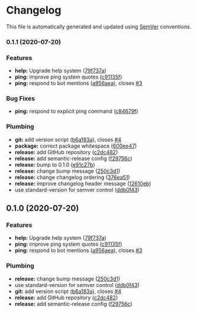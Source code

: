 # Changelog

This file is automatically generated and updated using [SemVer](https://semver.org) conventions.



### 0.1.1 (2020-07-20)


### Features

* **help:** Upgrade help system ([79f737a](https://github.com/danfoy/shodan-discord/commit/79f737ab3fbc1520ea29e91a4c4a1fdfbc7a4664))
* **ping:** improve ping system quotes ([c91135f](https://github.com/danfoy/shodan-discord/commit/c91135fe2650cbbc1092c956c4be0f5f8c17544d))
* **ping:** respond to bot mentions ([a956aea](https://github.com/danfoy/shodan-discord/commit/a956aeaa825f469db1aa2ac5c8293cb26788a165)), closes [#3](https://github.com/danfoy/shodan-discord/issues/3)


### Bug Fixes

* **ping:** respond to explicit ping command ([c84679f](https://github.com/danfoy/shodan-discord/commit/c84679f5d8707be465853a6454fa8cf50826a076))


### Plumbing

* **git:** add version script ([b6a183a](https://github.com/danfoy/shodan-discord/commit/b6a183ab2fbdeef431c3deec451b8e031a2c426b)), closes [#4](https://github.com/danfoy/shodan-discord/issues/4)
* **package:** correct package whitespace ([600ee47](https://github.com/danfoy/shodan-discord/commit/600ee47ba4fc11eca04f260a220001b35d6998f1))
* **release:** add GitHub repository ([c2dc482](https://github.com/danfoy/shodan-discord/commit/c2dc48298182fa72fecd70ee737947f59f698847))
* **release:** add semantic-release config ([f29756c](https://github.com/danfoy/shodan-discord/commit/f29756cd682a3c415c71e03b57c1a2c1fcf96ff4))
* **release:** bump to 0.1.0 ([e91c27b](https://github.com/danfoy/shodan-discord/commit/e91c27b9b3f82e35fc96545ce18f101f3fc53044))
* **release:** change bump message ([250c3d1](https://github.com/danfoy/shodan-discord/commit/250c3d1b5d3e654d47b50cc5cce96bfb7b6f373f))
* **release:** change changelog ordering ([376ea51](https://github.com/danfoy/shodan-discord/commit/376ea51f80bdaad281b2a59e0bb1313437adb94e))
* **release:** improve changelog header message ([12610eb](https://github.com/danfoy/shodan-discord/commit/12610eb747ff4a84c2c681ba601737d2a7384919))
* use standard-version for semver control ([ddb0f43](https://github.com/danfoy/shodan-discord/commit/ddb0f432f81156c332d4d6ac4d5dbc357be1a590))

## 0.1.0 (2020-07-20)


### Features

* **help:** Upgrade help system ([79f737a](https://github.com/danfoy/shodan-discord/commit/79f737ab3fbc1520ea29e91a4c4a1fdfbc7a4664))
* **ping:** improve ping system quotes ([c91135f](https://github.com/danfoy/shodan-discord/commit/c91135fe2650cbbc1092c956c4be0f5f8c17544d))
* **ping:** respond to bot mentions ([a956aea](https://github.com/danfoy/shodan-discord/commit/a956aeaa825f469db1aa2ac5c8293cb26788a165)), closes [#3](https://github.com/danfoy/shodan-discord/issues/3)


### Plumbing

* **release:** change bump message ([250c3d1](https://github.com/danfoy/shodan-discord/commit/250c3d1b5d3e654d47b50cc5cce96bfb7b6f373f))
* use standard-version for semver control ([ddb0f43](https://github.com/danfoy/shodan-discord/commit/ddb0f432f81156c332d4d6ac4d5dbc357be1a590))
* **git:** add version script ([b6a183a](https://github.com/danfoy/shodan-discord/commit/b6a183ab2fbdeef431c3deec451b8e031a2c426b)), closes [#4](https://github.com/danfoy/shodan-discord/issues/4)
* **release:** add GitHub repository ([c2dc482](https://github.com/danfoy/shodan-discord/commit/c2dc48298182fa72fecd70ee737947f59f698847))
* **release:** add semantic-release config ([f29756c](https://github.com/danfoy/shodan-discord/commit/f29756cd682a3c415c71e03b57c1a2c1fcf96ff4))
